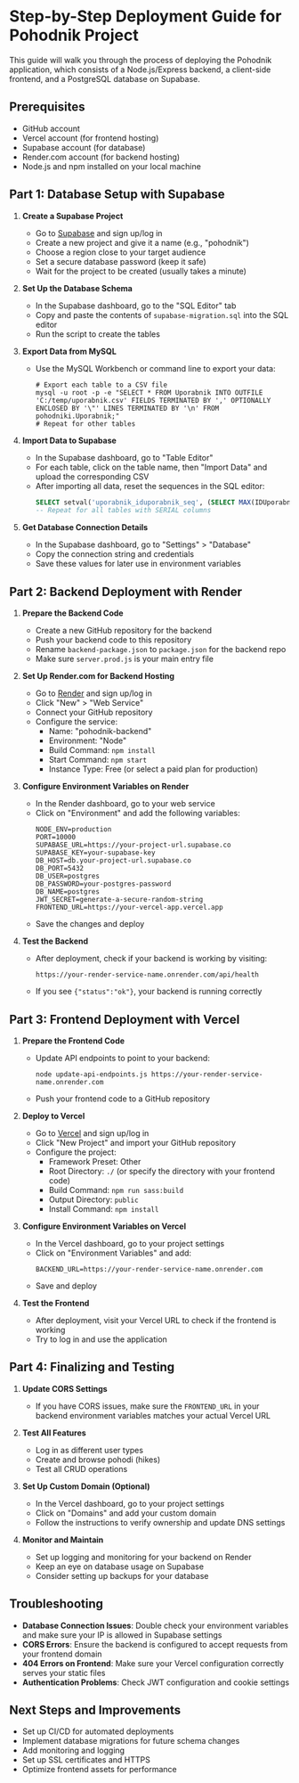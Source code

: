 # Step-by-Step Deployment Guide for Pohodnik Project

This guide will walk you through the process of deploying the Pohodnik application, which consists of a Node.js/Express backend, a client-side frontend, and a PostgreSQL database on Supabase.

## Prerequisites

-   GitHub account
-   Vercel account (for frontend hosting)
-   Supabase account (for database)
-   Render.com account (for backend hosting)
-   Node.js and npm installed on your local machine

## Part 1: Database Setup with Supabase

1. **Create a Supabase Project**

    - Go to [Supabase](https://supabase.com/) and sign up/log in
    - Create a new project and give it a name (e.g., "pohodnik")
    - Choose a region close to your target audience
    - Set a secure database password (keep it safe)
    - Wait for the project to be created (usually takes a minute)

2. **Set Up the Database Schema**

    - In the Supabase dashboard, go to the "SQL Editor" tab
    - Copy and paste the contents of `supabase-migration.sql` into the SQL editor
    - Run the script to create the tables

3. **Export Data from MySQL**

    - Use the MySQL Workbench or command line to export your data:
        ```
        # Export each table to a CSV file
        mysql -u root -p -e "SELECT * FROM Uporabnik INTO OUTFILE 'C:/temp/uporabnik.csv' FIELDS TERMINATED BY ',' OPTIONALLY ENCLOSED BY '\"' LINES TERMINATED BY '\n' FROM pohodniki.Uporabnik;"
        # Repeat for other tables
        ```

4. **Import Data to Supabase**

    - In the Supabase dashboard, go to "Table Editor"
    - For each table, click on the table name, then "Import Data" and upload the corresponding CSV
    - After importing all data, reset the sequences in the SQL editor:
        ```sql
        SELECT setval('uporabnik_iduporabnik_seq', (SELECT MAX(IDUporabnik) FROM Uporabnik));
        -- Repeat for all tables with SERIAL columns
        ```

5. **Get Database Connection Details**
    - In the Supabase dashboard, go to "Settings" > "Database"
    - Copy the connection string and credentials
    - Save these values for later use in environment variables

## Part 2: Backend Deployment with Render

1. **Prepare the Backend Code**

    - Create a new GitHub repository for the backend
    - Push your backend code to this repository
    - Rename `backend-package.json` to `package.json` for the backend repo
    - Make sure `server.prod.js` is your main entry file

2. **Set Up Render.com for Backend Hosting**

    - Go to [Render](https://render.com/) and sign up/log in
    - Click "New" > "Web Service"
    - Connect your GitHub repository
    - Configure the service:
        - Name: "pohodnik-backend"
        - Environment: "Node"
        - Build Command: `npm install`
        - Start Command: `npm start`
        - Instance Type: Free (or select a paid plan for production)

3. **Configure Environment Variables on Render**

    - In the Render dashboard, go to your web service
    - Click on "Environment" and add the following variables:
        ```
        NODE_ENV=production
        PORT=10000
        SUPABASE_URL=https://your-project-url.supabase.co
        SUPABASE_KEY=your-supabase-key
        DB_HOST=db.your-project-url.supabase.co
        DB_PORT=5432
        DB_USER=postgres
        DB_PASSWORD=your-postgres-password
        DB_NAME=postgres
        JWT_SECRET=generate-a-secure-random-string
        FRONTEND_URL=https://your-vercel-app.vercel.app
        ```
    - Save the changes and deploy

4. **Test the Backend**
    - After deployment, check if your backend is working by visiting:
        ```
        https://your-render-service-name.onrender.com/api/health
        ```
    - If you see `{"status":"ok"}`, your backend is running correctly

## Part 3: Frontend Deployment with Vercel

1. **Prepare the Frontend Code**

    - Update API endpoints to point to your backend:
        ```
        node update-api-endpoints.js https://your-render-service-name.onrender.com
        ```
    - Push your frontend code to a GitHub repository

2. **Deploy to Vercel**

    - Go to [Vercel](https://vercel.com/) and sign up/log in
    - Click "New Project" and import your GitHub repository
    - Configure the project:
        - Framework Preset: Other
        - Root Directory: `./` (or specify the directory with your frontend code)
        - Build Command: `npm run sass:build`
        - Output Directory: `public`
        - Install Command: `npm install`

3. **Configure Environment Variables on Vercel**

    - In the Vercel dashboard, go to your project settings
    - Click on "Environment Variables" and add:
        ```
        BACKEND_URL=https://your-render-service-name.onrender.com
        ```
    - Save and deploy

4. **Test the Frontend**
    - After deployment, visit your Vercel URL to check if the frontend is working
    - Try to log in and use the application

## Part 4: Finalizing and Testing

1. **Update CORS Settings**

    - If you have CORS issues, make sure the `FRONTEND_URL` in your backend environment variables matches your actual Vercel URL

2. **Test All Features**

    - Log in as different user types
    - Create and browse pohodi (hikes)
    - Test all CRUD operations

3. **Set Up Custom Domain (Optional)**

    - In the Vercel dashboard, go to your project settings
    - Click on "Domains" and add your custom domain
    - Follow the instructions to verify ownership and update DNS settings

4. **Monitor and Maintain**
    - Set up logging and monitoring for your backend on Render
    - Keep an eye on database usage on Supabase
    - Consider setting up backups for your database

## Troubleshooting

-   **Database Connection Issues**: Double check your environment variables and make sure your IP is allowed in Supabase settings
-   **CORS Errors**: Ensure the backend is configured to accept requests from your frontend domain
-   **404 Errors on Frontend**: Make sure your Vercel configuration correctly serves your static files
-   **Authentication Problems**: Check JWT configuration and cookie settings

## Next Steps and Improvements

-   Set up CI/CD for automated deployments
-   Implement database migrations for future schema changes
-   Add monitoring and logging
-   Set up SSL certificates and HTTPS
-   Optimize frontend assets for performance
